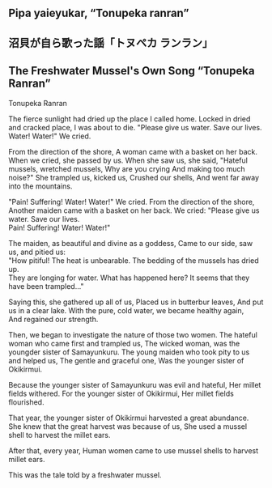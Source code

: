## Pipa yaieyukar, “Tonupeka ranran” 
## 沼貝が自ら歌った謡「トヌペカ ランラン」
## The Freshwater Mussel's Own Song “Tonupeka Ranran”

Tonupeka Ranran

The fierce sunlight had dried up the place I called home.
Locked in dried and cracked place, I was about to die.
"Please give us water. Save our lives.
Water! Water!" We cried.

From the direction of the shore,
A woman came with a basket on her back.
When we cried, she passed by us.
When she saw us, she said,
"Hateful mussels, wretched mussels, 
Why are you crying
And making too much noise?"
She trampled us, kicked us,
Crushed our shells,
And went far away into the mountains.

"Pain! Suffering! Water! Water!" We cried.
From the direction of the shore,
Another maiden came with a basket on her back.
We cried: 
"Please give us water. Save our lives.  
Pain! Suffering! Water! Water!"

The maiden, as beautiful and divine as a goddess,
Came to our side, saw us, and pitied us:  
"How pitiful! The heat is unbearable. 
The bedding of the mussels has dried up.  
They are longing for water.
What has happened here?
It seems that they have been trampled..."

Saying this, she gathered up all of us,
Placed us in butterbur leaves,
And put us in a clear lake.
With the pure, cold water, we became healthy again,  
And regained our strength.

Then, we began to investigate the nature of those two women.
The hateful woman who came first and trampled us,
The wicked woman, was the youngder sister of Samayunkuru.
The young maiden who took pity to us and helped us, 
The gentle and graceful one,
Was the younger sister of Okikirmui.

Because the younger sister of Samayunkuru was evil and hateful,
Her millet fields withered.
For the younger sister of Okikirmui,
Her millet fields flourished.

That year, the younger sister of Okikirmui harvested a great abundance.
She knew that the great harvest was because of us,
She used a mussel shell to harvest the millet ears.

After that, every year, 
Human women came to use mussel shells to harvest millet ears.

This was the tale told by a freshwater mussel.
